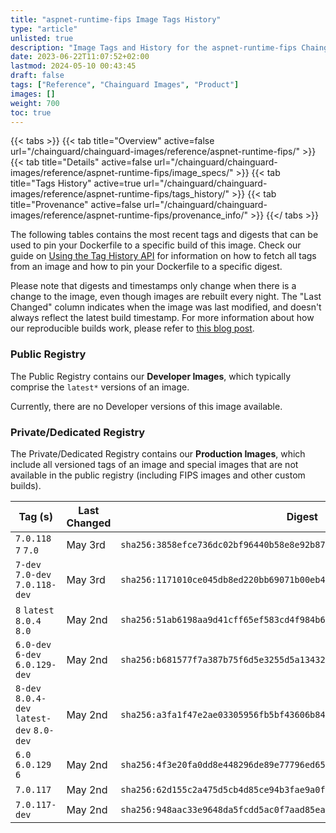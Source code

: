 ```yaml
---
title: "aspnet-runtime-fips Image Tags History"
type: "article"
unlisted: true
description: "Image Tags and History for the aspnet-runtime-fips Chainguard Image"
date: 2023-06-22T11:07:52+02:00
lastmod: 2024-05-10 00:43:45
draft: false
tags: ["Reference", "Chainguard Images", "Product"]
images: []
weight: 700
toc: true
---
```


{{< tabs >}}
{{< tab title="Overview" active=false url="/chainguard/chainguard-images/reference/aspnet-runtime-fips/" >}}
{{< tab title="Details" active=false url="/chainguard/chainguard-images/reference/aspnet-runtime-fips/image_specs/" >}}
{{< tab title="Tags History" active=true url="/chainguard/chainguard-images/reference/aspnet-runtime-fips/tags_history/" >}}
{{< tab title="Provenance" active=false url="/chainguard/chainguard-images/reference/aspnet-runtime-fips/provenance_info/" >}}
{{</ tabs >}}

The following tables contains the most recent tags and digests that can be used to pin your Dockerfile to a specific build of this image. Check our guide on [Using the Tag History API](/chainguard/chainguard-images/using-the-tag-history-api/) for information on how to fetch all tags from an image and how to pin your Dockerfile to a specific digest.

Please note that digests and timestamps only change when there is a change to the image, even though images are rebuilt every night. The "Last Changed" column indicates when the image was last modified, and doesn't always reflect the latest build timestamp. For more information about how our reproducible builds work, please refer to [this blog post](https://www.chainguard.dev/unchained/reproducing-chainguards-reproducible-image-builds).

### Public Registry
The Public Registry contains our **Developer Images**, which typically comprise the `latest*` versions of an image.

Currently, there are no Developer versions of this image available.

### Private/Dedicated Registry
The Private/Dedicated Registry contains our **Production Images**, which include all versioned tags of an image and special images that are not available in the public registry (including FIPS images and other custom builds).

| Tag (s)                                     | Last Changed | Digest                                                                    |
|---------------------------------------------|--------------|---------------------------------------------------------------------------|
|  `7.0.118` `7` `7.0`                        | May 3rd      | `sha256:3858efce736dc02bf96440b58e8e92b87e8b550233b27596bdf3a46ed9c16635` |
|  `7-dev` `7.0-dev` `7.0.118-dev`            | May 3rd      | `sha256:1171010ce045db8ed220bb69071b00eb43f80677a4541b2ce67bf41110cc2e01` |
|  `8` `latest` `8.0.4` `8.0`                 | May 2nd      | `sha256:51ab6198aa9d41cff65ef583cd4f984b693676b4ebe2001561ecc265801f04c7` |
|  `6.0-dev` `6-dev` `6.0.129-dev`            | May 2nd      | `sha256:b681577f7a387b75f6d5e3255d5a1343233b4760350c6b60a5147288a85404b6` |
|  `8-dev` `8.0.4-dev` `latest-dev` `8.0-dev` | May 2nd      | `sha256:a3fa1f47e2ae03305956fb5bf43606b847b0559af3162312172909588861f09c` |
|  `6.0` `6.0.129` `6`                        | May 2nd      | `sha256:4f3e20fa0dd8e448296de89e77796ed65789109e0ec05c0749c8f4f9e871179d` |
|  `7.0.117`                                  | May 2nd      | `sha256:62d155c2a475d5cb4d85ce94b3fae9a0ff8060d5cc05bfe3405697e698fc3e9b` |
|  `7.0.117-dev`                              | May 2nd      | `sha256:948aac33e9648da5fcdd5ac0f7aad85eac7efe58076078893721725bd554687c` |

